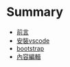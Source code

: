 # Summary

* [前言](README.md)
* [安裝vscode](vscode.md)
* [bootstrap](bootstrap.md)
* [內容編輯](edit.md)



